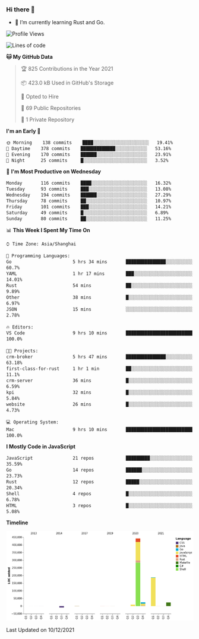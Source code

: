 ### Hi there 👋

- 🌱 I’m currently learning Rust and Go.

<!--START_SECTION:waka-->
![Profile Views](http://img.shields.io/badge/Profile%20Views-16-blue)

![Lines of code](https://img.shields.io/badge/From%20Hello%20World%20I%27ve%20Written-683%20Thousand%20lines%20of%20code-blue)

**🐱 My GitHub Data** 

> 🏆 825 Contributions in the Year 2021
 > 
> 📦 423.0 kB Used in GitHub's Storage 
 > 
> 💼 Opted to Hire
 > 
> 📜 69 Public Repositories 
 > 
> 🔑 1 Private Repository 
 > 
**I'm an Early 🐤** 

```text
🌞 Morning    138 commits    ████░░░░░░░░░░░░░░░░░░░░░   19.41% 
🌆 Daytime    378 commits    █████████████░░░░░░░░░░░░   53.16% 
🌃 Evening    170 commits    ██████░░░░░░░░░░░░░░░░░░░   23.91% 
🌙 Night      25 commits     █░░░░░░░░░░░░░░░░░░░░░░░░   3.52%

```
📅 **I'm Most Productive on Wednesday** 

```text
Monday       116 commits    ████░░░░░░░░░░░░░░░░░░░░░   16.32% 
Tuesday      93 commits     ███░░░░░░░░░░░░░░░░░░░░░░   13.08% 
Wednesday    194 commits    ██████░░░░░░░░░░░░░░░░░░░   27.29% 
Thursday     78 commits     ██░░░░░░░░░░░░░░░░░░░░░░░   10.97% 
Friday       101 commits    ███░░░░░░░░░░░░░░░░░░░░░░   14.21% 
Saturday     49 commits     █░░░░░░░░░░░░░░░░░░░░░░░░   6.89% 
Sunday       80 commits     ██░░░░░░░░░░░░░░░░░░░░░░░   11.25%

```


📊 **This Week I Spent My Time On** 

```text
⌚︎ Time Zone: Asia/Shanghai

💬 Programming Languages: 
Go                       5 hrs 34 mins       ███████████████░░░░░░░░░░   60.7% 
YAML                     1 hr 17 mins        ███░░░░░░░░░░░░░░░░░░░░░░   14.01% 
Rust                     54 mins             ██░░░░░░░░░░░░░░░░░░░░░░░   9.89% 
Other                    38 mins             █░░░░░░░░░░░░░░░░░░░░░░░░   6.97% 
JSON                     15 mins             ░░░░░░░░░░░░░░░░░░░░░░░░░   2.78%

🔥 Editors: 
VS Code                  9 hrs 10 mins       █████████████████████████   100.0%

🐱‍💻 Projects: 
crm-broker               5 hrs 47 mins       ███████████████░░░░░░░░░░   63.18% 
first-class-for-rust     1 hr 1 min          ██░░░░░░░░░░░░░░░░░░░░░░░   11.1% 
crm-server               36 mins             █░░░░░░░░░░░░░░░░░░░░░░░░   6.59% 
kpi                      32 mins             █░░░░░░░░░░░░░░░░░░░░░░░░   5.84% 
website                  26 mins             █░░░░░░░░░░░░░░░░░░░░░░░░   4.73%

💻 Operating System: 
Mac                      9 hrs 10 mins       █████████████████████████   100.0%

```

**I Mostly Code in JavaScript** 

```text
JavaScript               21 repos            █████████░░░░░░░░░░░░░░░░   35.59% 
Go                       14 repos            ██████░░░░░░░░░░░░░░░░░░░   23.73% 
Rust                     12 repos            █████░░░░░░░░░░░░░░░░░░░░   20.34% 
Shell                    4 repos             █░░░░░░░░░░░░░░░░░░░░░░░░   6.78% 
HTML                     3 repos             █░░░░░░░░░░░░░░░░░░░░░░░░   5.08%

```


**Timeline**

![Chart not found](https://raw.githubusercontent.com/elton/elton/main/charts/bar_graph.png) 


 Last Updated on 10/12/2021
<!--END_SECTION:waka-->

<!--
**elton/elton** is a ✨ _special_ ✨ repository because its `README.md` (this file) appears on your GitHub profile.

Here are some ideas to get you started:

- 🔭 I’m currently working on ...
- 🌱 I’m currently learning ...
- 👯 I’m looking to collaborate on ...
- 🤔 I’m looking for help with ...
- 💬 Ask me about ...
- 📫 How to reach me: ...
- 😄 Pronouns: ...
- ⚡ Fun fact: ...
-->
